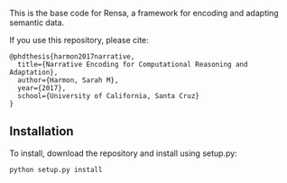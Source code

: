 This is the base code for Rensa, a framework for encoding and adapting semantic data.

If you use this repository, please cite:

```
@phdthesis{harmon2017narrative,
  title={Narrative Encoding for Computational Reasoning and Adaptation},
  author={Harmon, Sarah M},
  year={2017},
  school={University of California, Santa Cruz}
}
```

## Installation
To install, download the repository and install using setup.py:
```
python setup.py install
```
